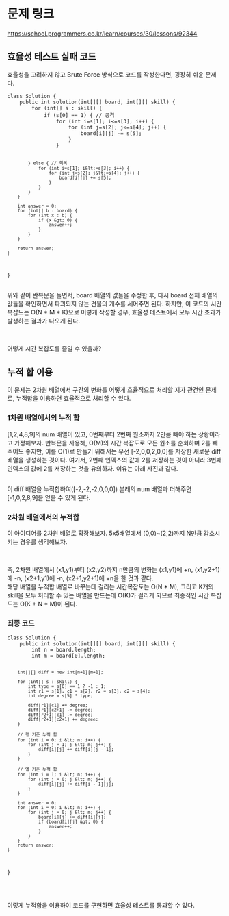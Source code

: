 <h1>문제 링크</h1>
<p><a href="https://school.programmers.co.kr/learn/courses/30/lessons/92344">https://school.programmers.co.kr/learn/courses/30/lessons/92344</a></p>
<h2>효율성 테스트 실패 코드</h2>
<p>효율성을 고려하지 않고 Brute Force 방식으로 코드를 작성한다면, 굉장히 쉬운 문제다.</p>
<pre class="angelscript"><code>class Solution {
    public int solution(int[][] board, int[][] skill) {
        for (int[] s : skill) {
            if (s[0] == 1) { // 공격
                for (int i=s[1]; i&lt;=s[3]; i++) {
                    for (int j=s[2]; j&lt;=s[4]; j++) {
                        board[i][j] -= s[5];
                    }
                }

            } else { // 회복
                for (int i=s[1]; i&lt;=s[3]; i++) {
                    for (int j=s[2]; j&lt;=s[4]; j++) {
                        board[i][j] += s[5];
                    }
                }
            }
        }

        int answer = 0;
        for (int[] b : board) {
            for (int x : b) {
                if (x &gt; 0) {
                    answer++;
                }
            }
        }

        return answer;
    }
}</code></pre>
<p>위와 같이 반복문을 돌면서, board 배열의 값들을 수정한 후, 다시 board 전체 배열의 값들을 확인하면서 파괴되지 않는 건물의 개수를 세어주면 된다. 하지만, 이 코드의 시간 복잡도는 O(N * M * K)으로 이렇게 작성할 경우, 효율성 테스트에서 모두 시간 초과가 발생하는 결과가 나오게 된다.</p>
<p><img alt="" src="https://velog.velcdn.com/images/yeoni_/post/a7ec403d-b0cb-467b-b811-531b4595126a/image.png" /></p>
<p><br />어떻게 시간 복잡도를 줄일 수 있을까?</p>
<h2>누적 합 이용</h2>
<p>이 문제는 2차원 배열에서 구간의 변화를 어떻게 효율적으로 처리할 지가 관건인 문제로, 누적합을 이용하면 효율적으로 처리할 수 있다.</p>
<h3>1차원 배열에서의 누적 합</h3>
<p>[1,2,4,8,9]의 num 배열이 있고, 0번째부터 2번째 원소까지 2만큼 빼야 하는 상황이라고 가정해보자. 반복문을 사용해, O(M)의 시간 복잡도로 모든 원소를 순회하며 2를 빼주어도 좋지만, 이를 O(1)로 만들기 위해서는 우선 [-2,0,0,2,0,0]를 저장한 새로운 diff 배열을 생성하는 것이다. 여기서, 2번째 인덱스의 값에 2를 저장하는 것이 아니라 3번째 인덱스의 값에 2를 저장하는 것을 유의하자. 이유는 아래 사진과 같다.</p>
<p><img alt="" src="https://velog.velcdn.com/images/yeoni_/post/322acc40-4f9e-436b-85c9-2a898cb8df63/image.png" /></p>
<p>이 diff 배열을 누적합하여([-2,-2,-2,0,0,0]) 본래의 num 배열과 더해주면 [-1,0,2,8,9]을 얻을 수 있게 된다.</p>
<h3>2차원 배열에서의 누적합</h3>
<p>이 아이디어를 2차원 배열로 확장해보자. 5x5배열에서 (0,0)~(2,2)까지 N만큼 감소시키는 경우를 생각해보자.</p>
<p><img alt="" src="https://velog.velcdn.com/images/yeoni_/post/e6edbb5b-ccb3-47d8-84d9-82df2b56014a/image.png" /></p>
<p><br />즉, 2차원 배열에서 (x1,y1)부터 (x2,y2)까지 n만큼의 변화는 (x1,y1)에 +n, (x1,y2+1)에 -n, (x2+1,y1)에 -n, (x2+1,y2+1)에 +n을 한 것과 같다.<br />해당 배열을 누적합 배열로 바꾸는데 걸리는 시간복잡도는 O(N * M), 그리고 K개의 skill을 모두 처리할 수 있는 배열을 만드는데 O(K)가 걸리게 되므로 최종적인 시간 복잡도는 O(K + N * M)이 된다.</p>
<h3>최종 코드</h3>
<pre class="angelscript"><code>class Solution {
    public int solution(int[][] board, int[][] skill) {
        int n = board.length;
        int m = board[0].length;

        int[][] diff = new int[n+1][m+1];

        for (int[] s : skill) {
            int type = s[0] == 1 ? -1 : 1; 
            int r1 = s[1], c1 = s[2], r2 = s[3], c2 = s[4];
            int degree = s[5] * type;

            diff[r1][c1] += degree;
            diff[r1][c2+1] -= degree;
            diff[r2+1][c1] -= degree;
            diff[r2+1][c2+1] += degree;
        }

        // 행 기준 누적 합
        for (int i = 0; i &lt; n; i++) {
            for (int j = 1; j &lt; m; j++) {
                diff[i][j] += diff[i][j - 1];
            }
        }

        // 열 기준 누적 합
        for (int i = 1; i &lt; n; i++) {
            for (int j = 0; j &lt; m; j++) {
                diff[i][j] += diff[i - 1][j];
            }
        }

        int answer = 0;
        for (int i = 0; i &lt; n; i++) {
            for (int j = 0; j &lt; m; j++) {
                board[i][j] += diff[i][j];
                if (board[i][j] &gt; 0) {
                    answer++;
                }
            }
        }
        return answer;
    }
}</code></pre>
<p>&nbsp;</p>
<p>이렇게 누적합을 이용하여 코드를 구현하면 효율성 테스트를 통과할 수 있다.</p>
<p>&nbsp;</p>
<p><img alt="" src="https://velog.velcdn.com/images/yeoni_/post/75da41b7-667c-4b77-bcb2-0921f742f8f0/image.png" /></p>